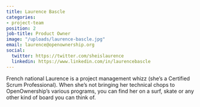 ```yaml
---
title: Laurence Bascle
categories:
- project-team
position: 2
job-title: Product Owner
image: "/uploads/laurence-bascle.jpg"
email: laurence@openownership.org
social:
  twitter: https://twitter.com/sheislaurence 
  linkedin: https://www.linkedin.com/in/laurencebascle
---
```


French national Laurence is a project management whizz (she’s a Certified Scrum Professional). When she’s not bringing her technical chops to OpenOwnership’s various programs, you can find her on a surf, skate or any other kind of board you can think of.